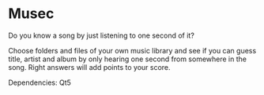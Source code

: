 Musec
=====

Do you know a song by just listening to one second of it?

Choose folders and files of your own music library and see if you can
guess title, artist and album by only hearing one second from somewhere
in the song. Right answers will add points to your score.

Dependencies: Qt5
